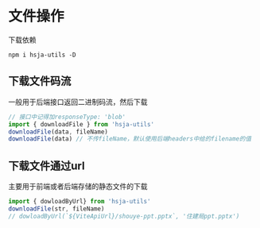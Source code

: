 # 文件操作

下载依赖

`npm i hsja-utils -D`

## 下载文件码流

一般用于后端接口返回二进制码流，然后下载

```javascript
// 接口中记得加responseType: 'blob'
import { downloadFile } from 'hsja-utils'
downloadFile(data, fileName)
downloadFile(data) // 不传fileName，默认使用后端headers中给的filename的值
```

## 下载文件通过url

主要用于前端或者后端存储的静态文件的下载

```javascript
import { dowloadByUrl} from 'hsja-utils'
downloadFile(str, fileName)
// dowloadByUrl(`${ViteApiUrl}/shouye-ppt.pptx`, '住建局ppt.pptx')
```

